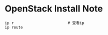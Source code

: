OpenStack Install Note
======================

``` shell
ip r                        # 查看ip
ip route
```
